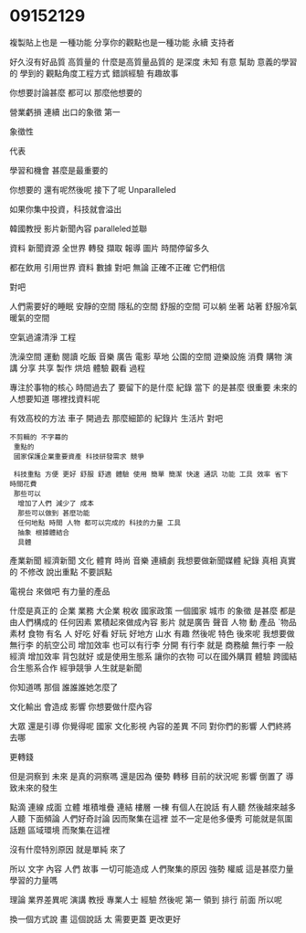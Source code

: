# 09152129
複製貼上也是 一種功能
分享你的觀點也是一種功能
永續 支持者

好久沒有好品質 高質量的
什麼是高質量品質的
是深度 未知 有意 幫助 意義的學習的 學到的 觀點角度工程方式 錯誤經驗 有趣故事

你想要討論甚麼
都可以
 那麼他想要的
 
營業虧損 連續
 出口的象徵 第一

 象徵性

 代表
 
學習和機會
甚麼是最重要的

你想要的
還有呢然後呢
接下了呢
Unparalleled

如果你集中投資，科技就會溢出

韓國教授 影片新聞內容
paralleled並聯


資料
新聞資源
全世界 轉發 擷取 報導 圖片 時間停留多久

都在飲用
引用世界 資料 數據 對吧
無論 正確不正確
它們相信 

對吧


人們需要好的睡眠
安靜的空間
隱私的空間
舒服的空間
可以躺 坐著 站著 舒服冷氣 暖氣的空間 

空氣過濾清淨 工程

洗澡空間
運動 閱讀 吃飯 音樂 廣告 電影 草地 公園的空間
遊樂設施 消費 購物 演講 分享 共享 製作 烘焙 體驗 觀看 過程

專注於事物的核心
時間過去了
 要留下的是什麼
  紀錄 當下 的是甚麼
  很重要
  未來的人想要知道
   哪裡找資料呢

   有效高校的方法 車子 開過去
    那麼細節的 紀錄片 生活片
    對吧

    不剪輯的 不字幕的
     重點的
     國家保護企業重要資產 科技研發需求 競爭

     科技重點 方便 更好 舒服 舒適 體驗 使用 簡單 簡潔 快速 通訊 功能 工具 效率 省下 時間花費
     那些可以
      增加了人們 減少了 成本
      那些可以做到 甚麼功能
      任何地點 時間 人物 都可以完成的 科技的力量 工具
      抽象 根據體結合
      具體
產業新聞 經濟新聞 文化 體育 時尚 音樂 連續劇
我想要做新聞媒體 紀錄 真相 真實的 不修改 說出重點 不要誤點

電視台 來做吧
 有力量的產品
  
什麼是真正的 企業 業務
大企業 
稅收 國家政策
一個國家 城市 的象徵 是甚麼
 都是由人們構成的
 任何因素 累積起來做成內容 影片 就是廣告
 聲音 人物 動 產品 ˋ物品
 素材
 食物 有名 人 好吃 好看 好玩 好地方 山水 有趣
 然後呢
 特色 後來呢
我想要做 無行李 的航空公司 增加效率
 也可以有行李
 分開
 有行李 就是 商務艙
  無行李
  一般經濟
  增加效率
  背包就好
  或是使用生態系 讓你的衣物 可以在國外購買
  體驗
  跨國結合生態系合作 經爭競爭
人生就是新聞

你知道嗎
那個 誰誰誰她怎麼了

文化輸出 會造成 影響
你想要做什麼內容

大眾 還是引導 你覺得呢
國家 文化影視 內容的差異 不同 對你們的影響
人們終將去哪


更轉錢

但是洞察到 未來
是真的洞察嗎
還是因為 優勢 轉移 目前的狀況呢
影響 倒置了 導致未來的發生

點滴 連線
成面 立體 堆積堆疊 連結 樓層 一棟 
有個人在說話 有人聽 然後越來越多人聽
 下面頻論 人們好奇討論 因而聚集在這裡
 並不一定是他多優秀
 可能就是氛圍 話題 區域環境 而聚集在這裡

 沒有什麼特別原因
 就是單純 來了

 所以 文字 內容 人們 故事
 一切可能造成 人們聚集的原因
 強勢 權威 這是甚麼力量 學習的力量嗎

 理論 業界差異呢
 演講
 教授
 專業人士 經驗 然後呢
 第一 領到 排行 前面
 所以呢

 換一個方式說 畫
 這個說話 太 
 需要更蓋
更改更好
 
